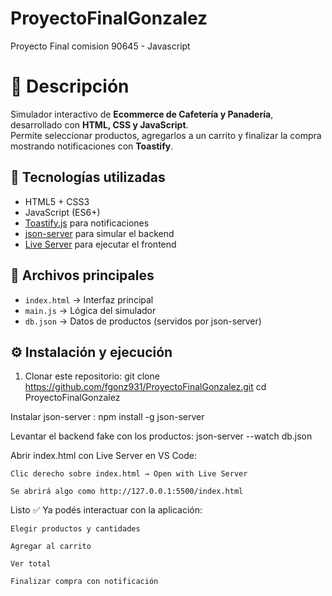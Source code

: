 # ProyectoFinalGonzalez
Proyecto Final comision 90645 - Javascript

# 📌 Descripción
Simulador interactivo de **Ecommerce de Cafetería y Panadería**, desarrollado con **HTML, CSS y JavaScript**.  
Permite seleccionar productos, agregarlos a un carrito y finalizar la compra mostrando notificaciones con **Toastify**.

## 🚀 Tecnologías utilizadas
- HTML5 + CSS3
- JavaScript (ES6+)
- [Toastify.js](https://apvarun.github.io/toastify-js/) para notificaciones
- [json-server](https://github.com/typicode/json-server) para simular el backend
- [Live Server](https://marketplace.visualstudio.com/items?itemName=ritwickdey.LiveServer) para ejecutar el frontend

## 📂 Archivos principales
- `index.html` → Interfaz principal
- `main.js` → Lógica del simulador
- `db.json` → Datos de productos (servidos por json-server)

## ⚙️ Instalación y ejecución

1. Clonar este repositorio:
   git clone https://github.com/fgonz931/ProyectoFinalGonzalez.git
   cd ProyectoFinalGonzalez

Instalar json-server :
    npm install -g json-server

Levantar el backend fake con los productos:
    json-server --watch db.json


Abrir index.html con Live Server en VS Code:

    Clic derecho sobre index.html → Open with Live Server

    Se abrirá algo como http://127.0.0.1:5500/index.html

Listo ✅ Ya podés interactuar con la aplicación:

    Elegir productos y cantidades

    Agregar al carrito

    Ver total

    Finalizar compra con notificación